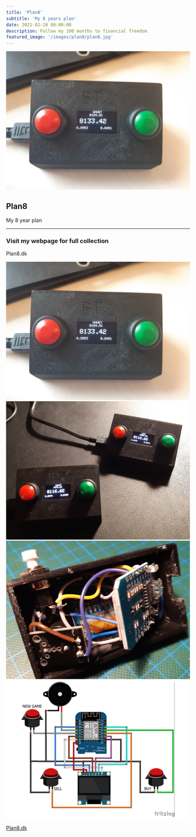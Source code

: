 ```yaml
---
title: 'Plan8'
subtitle: 'My 8 years plan'
date: 2021-02-20 00:00:00
description: Follow my 100 months to financial freedom
featured_image: '/images/plan8/plan8.jpg'
---
```


![](/images/ior/bitcoinbox_01.jpg)

## Plan8
My 8 year plan

---

### Visit my webpage for full collection
Plan8.dk

<div class="gallery" data-columns="3">
	<img src="/images/ior/bitcoinbox_01.jpg">
	<img src="/images/ior/bitcoinbox_02.jpg">
	<img src="/images/ior/bitcoinbox_03.jpg">
	<img src="/images/ior/bitcoinbox_04.jpg">
</div>

<a href="https://srosendal.github.io/plan8/" class="button button--large">Plan8.dk</a>
